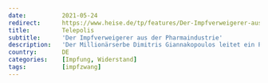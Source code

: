 ```yaml
---
date:          2021-05-24
redirect:      https://www.heise.de/tp/features/Der-Impfverweigerer-aus-der-Pharmaindustrie-6052708.html
title:         Telepolis
subtitle:      'Der Impfverweigerer aus der Pharmaindustrie'
description:   'Der Millionärserbe Dimitris Giannakopoulos leitet ein Pharmaunternehmen in Griechenland. Dennoch will er sich nicht gegen Covid-19 impfen lassen, mit einer beachtlichen Erklärung'
country:       DE
categories:    [Impfung, Widerstand]
tags:          [impfzwang]
---
```

